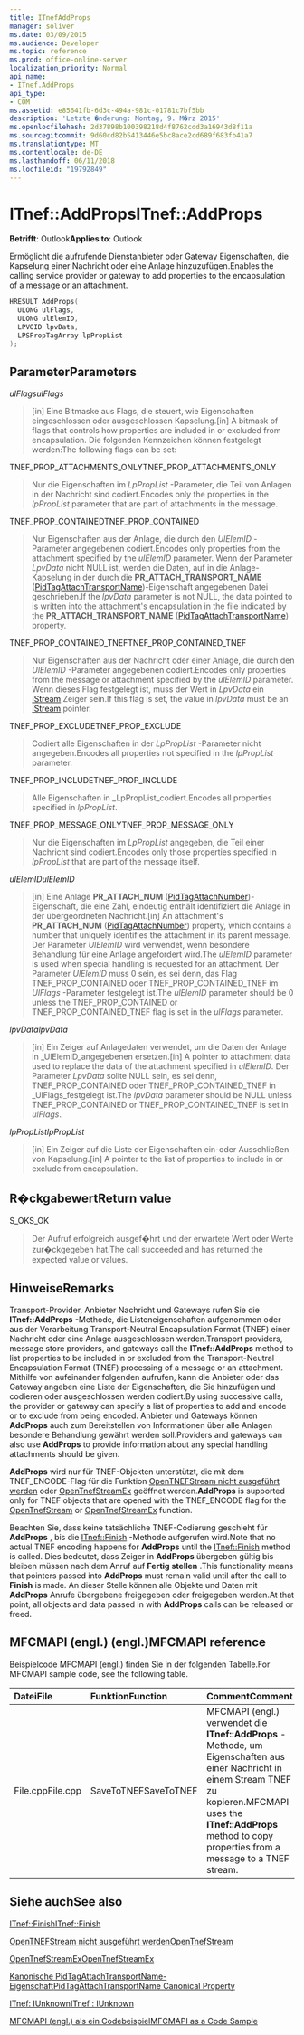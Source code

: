 ```yaml
---
title: ITnefAddProps
manager: soliver
ms.date: 03/09/2015
ms.audience: Developer
ms.topic: reference
ms.prod: office-online-server
localization_priority: Normal
api_name:
- ITnef.AddProps
api_type:
- COM
ms.assetid: e85641fb-6d3c-494a-981c-01781c7bf5bb
description: 'Letzte �nderung: Montag, 9. M�rz 2015'
ms.openlocfilehash: 2d37898b100398218d4f8762cdd3a16943d8f11a
ms.sourcegitcommit: 9d60cd82b5413446e5bc8ace2cd689f683fb41a7
ms.translationtype: MT
ms.contentlocale: de-DE
ms.lasthandoff: 06/11/2018
ms.locfileid: "19792849"
---
```

# <a name="itnefaddprops"></a><span data-ttu-id="fe89d-103">ITnef::AddProps</span><span class="sxs-lookup"><span data-stu-id="fe89d-103">ITnef::AddProps</span></span>

  
  
<span data-ttu-id="fe89d-104">**Betrifft**: Outlook</span><span class="sxs-lookup"><span data-stu-id="fe89d-104">**Applies to**: Outlook</span></span> 
  
<span data-ttu-id="fe89d-105">Ermöglicht die aufrufende Dienstanbieter oder Gateway Eigenschaften, die Kapselung einer Nachricht oder eine Anlage hinzuzufügen.</span><span class="sxs-lookup"><span data-stu-id="fe89d-105">Enables the calling service provider or gateway to add properties to the encapsulation of a message or an attachment.</span></span> 
  
```cpp
HRESULT AddProps(
  ULONG ulFlags,
  ULONG ulElemID,
  LPVOID lpvData,
  LPSPropTagArray lpPropList
);
```

## <a name="parameters"></a><span data-ttu-id="fe89d-106">Parameter</span><span class="sxs-lookup"><span data-stu-id="fe89d-106">Parameters</span></span>

 <span data-ttu-id="fe89d-107">_ulFlags_</span><span class="sxs-lookup"><span data-stu-id="fe89d-107">_ulFlags_</span></span>
  
> <span data-ttu-id="fe89d-108">[in] Eine Bitmaske aus Flags, die steuert, wie Eigenschaften eingeschlossen oder ausgeschlossen Kapselung.</span><span class="sxs-lookup"><span data-stu-id="fe89d-108">[in] A bitmask of flags that controls how properties are included in or excluded from encapsulation.</span></span> <span data-ttu-id="fe89d-109">Die folgenden Kennzeichen können festgelegt werden:</span><span class="sxs-lookup"><span data-stu-id="fe89d-109">The following flags can be set:</span></span>
    
<span data-ttu-id="fe89d-110">TNEF_PROP_ATTACHMENTS_ONLY</span><span class="sxs-lookup"><span data-stu-id="fe89d-110">TNEF_PROP_ATTACHMENTS_ONLY</span></span> 
  
> <span data-ttu-id="fe89d-111">Nur die Eigenschaften im _LpPropList_ -Parameter, die Teil von Anlagen in der Nachricht sind codiert.</span><span class="sxs-lookup"><span data-stu-id="fe89d-111">Encodes only the properties in the  _lpPropList_ parameter that are part of attachments in the message.</span></span> 
    
<span data-ttu-id="fe89d-112">TNEF_PROP_CONTAINED</span><span class="sxs-lookup"><span data-stu-id="fe89d-112">TNEF_PROP_CONTAINED</span></span> 
  
> <span data-ttu-id="fe89d-113">Nur Eigenschaften aus der Anlage, die durch den _UlElemID_ -Parameter angegebenen codiert.</span><span class="sxs-lookup"><span data-stu-id="fe89d-113">Encodes only properties from the attachment specified by the  _ulElemID_ parameter.</span></span> <span data-ttu-id="fe89d-114">Wenn der Parameter _LpvData_ nicht NULL ist, werden die Daten, auf in die Anlage-Kapselung in der durch die **PR_ATTACH_TRANSPORT_NAME** ([PidTagAttachTransportName](pidtagattachtransportname-canonical-property.md))-Eigenschaft angegebenen Datei geschrieben.</span><span class="sxs-lookup"><span data-stu-id="fe89d-114">If the  _lpvData_ parameter is not NULL, the data pointed to is written into the attachment's encapsulation in the file indicated by the **PR_ATTACH_TRANSPORT_NAME** ([PidTagAttachTransportName](pidtagattachtransportname-canonical-property.md)) property.</span></span>
    
<span data-ttu-id="fe89d-115">TNEF_PROP_CONTAINED_TNEF</span><span class="sxs-lookup"><span data-stu-id="fe89d-115">TNEF_PROP_CONTAINED_TNEF</span></span> 
  
> <span data-ttu-id="fe89d-116">Nur Eigenschaften aus der Nachricht oder einer Anlage, die durch den _UlElemID_ -Parameter angegebenen codiert.</span><span class="sxs-lookup"><span data-stu-id="fe89d-116">Encodes only properties from the message or attachment specified by the  _ulElemID_ parameter.</span></span> <span data-ttu-id="fe89d-117">Wenn dieses Flag festgelegt ist, muss der Wert in _LpvData_ ein [IStream](http://msdn.microsoft.com/library/stg.istream%28Office.15%29.aspx) Zeiger sein.</span><span class="sxs-lookup"><span data-stu-id="fe89d-117">If this flag is set, the value in  _lpvData_ must be an [IStream](http://msdn.microsoft.com/library/stg.istream%28Office.15%29.aspx) pointer.</span></span> 
    
<span data-ttu-id="fe89d-118">TNEF_PROP_EXCLUDE</span><span class="sxs-lookup"><span data-stu-id="fe89d-118">TNEF_PROP_EXCLUDE</span></span> 
  
> <span data-ttu-id="fe89d-119">Codiert alle Eigenschaften in der _LpPropList_ -Parameter nicht angegeben.</span><span class="sxs-lookup"><span data-stu-id="fe89d-119">Encodes all properties not specified in the  _lpPropList_ parameter.</span></span> 
    
<span data-ttu-id="fe89d-120">TNEF_PROP_INCLUDE</span><span class="sxs-lookup"><span data-stu-id="fe89d-120">TNEF_PROP_INCLUDE</span></span> 
  
> <span data-ttu-id="fe89d-121">Alle Eigenschaften in _LpPropList_codiert.</span><span class="sxs-lookup"><span data-stu-id="fe89d-121">Encodes all properties specified in  _lpPropList_.</span></span> 
    
<span data-ttu-id="fe89d-122">TNEF_PROP_MESSAGE_ONLY</span><span class="sxs-lookup"><span data-stu-id="fe89d-122">TNEF_PROP_MESSAGE_ONLY</span></span> 
  
> <span data-ttu-id="fe89d-123">Nur die Eigenschaften im _LpPropList_ angegeben, die Teil einer Nachricht sind codiert.</span><span class="sxs-lookup"><span data-stu-id="fe89d-123">Encodes only those properties specified in  _lpPropList_ that are part of the message itself.</span></span> 
    
 <span data-ttu-id="fe89d-124">_ulElemID_</span><span class="sxs-lookup"><span data-stu-id="fe89d-124">_ulElemID_</span></span>
  
> <span data-ttu-id="fe89d-125">[in] Eine Anlage **PR_ATTACH_NUM** ([PidTagAttachNumber](pidtagattachnumber-canonical-property.md))-Eigenschaft, die eine Zahl, eindeutig enthält identifiziert die Anlage in der übergeordneten Nachricht.</span><span class="sxs-lookup"><span data-stu-id="fe89d-125">[in] An attachment's **PR_ATTACH_NUM** ([PidTagAttachNumber](pidtagattachnumber-canonical-property.md)) property, which contains a number that uniquely identifies the attachment in its parent message.</span></span> <span data-ttu-id="fe89d-126">Der Parameter _UlElemID_ wird verwendet, wenn besondere Behandlung für eine Anlage angefordert wird.</span><span class="sxs-lookup"><span data-stu-id="fe89d-126">The  _ulElemID_ parameter is used when special handling is requested for an attachment.</span></span> <span data-ttu-id="fe89d-127">Der Parameter _UlElemID_ muss 0 sein, es sei denn, das Flag TNEF_PROP_CONTAINED oder TNEF_PROP_CONTAINED_TNEF im _UlFlags_ -Parameter festgelegt ist.</span><span class="sxs-lookup"><span data-stu-id="fe89d-127">The  _ulElemID_ parameter should be 0 unless the TNEF_PROP_CONTAINED or TNEF_PROP_CONTAINED_TNEF flag is set in the  _ulFlags_ parameter.</span></span> 
    
 <span data-ttu-id="fe89d-128">_lpvData_</span><span class="sxs-lookup"><span data-stu-id="fe89d-128">_lpvData_</span></span>
  
> <span data-ttu-id="fe89d-129">[in] Ein Zeiger auf Anlagedaten verwendet, um die Daten der Anlage in _UlElemID_angegebenen ersetzen.</span><span class="sxs-lookup"><span data-stu-id="fe89d-129">[in] A pointer to attachment data used to replace the data of the attachment specified in  _ulElemID_.</span></span> <span data-ttu-id="fe89d-130">Der Parameter _LpvData_ sollte NULL sein, es sei denn, TNEF_PROP_CONTAINED oder TNEF_PROP_CONTAINED_TNEF in _UlFlags_festgelegt ist.</span><span class="sxs-lookup"><span data-stu-id="fe89d-130">The  _lpvData_ parameter should be NULL unless TNEF_PROP_CONTAINED or TNEF_PROP_CONTAINED_TNEF is set in  _ulFlags_.</span></span>
    
 <span data-ttu-id="fe89d-131">_lpPropList_</span><span class="sxs-lookup"><span data-stu-id="fe89d-131">_lpPropList_</span></span>
  
> <span data-ttu-id="fe89d-132">[in] Ein Zeiger auf die Liste der Eigenschaften ein-oder Ausschließen von Kapselung.</span><span class="sxs-lookup"><span data-stu-id="fe89d-132">[in] A pointer to the list of properties to include in or exclude from encapsulation.</span></span>
    
## <a name="return-value"></a><span data-ttu-id="fe89d-133">R�ckgabewert</span><span class="sxs-lookup"><span data-stu-id="fe89d-133">Return value</span></span>

<span data-ttu-id="fe89d-134">S_OK</span><span class="sxs-lookup"><span data-stu-id="fe89d-134">S_OK</span></span> 
  
> <span data-ttu-id="fe89d-135">Der Aufruf erfolgreich ausgef�hrt und der erwartete Wert oder Werte zur�ckgegeben hat.</span><span class="sxs-lookup"><span data-stu-id="fe89d-135">The call succeeded and has returned the expected value or values.</span></span>
    
## <a name="remarks"></a><span data-ttu-id="fe89d-136">Hinweise</span><span class="sxs-lookup"><span data-stu-id="fe89d-136">Remarks</span></span>

<span data-ttu-id="fe89d-137">Transport-Provider, Anbieter Nachricht und Gateways rufen Sie die **ITnef::AddProps** -Methode, die Listeneigenschaften aufgenommen oder aus der Verarbeitung Transport-Neutral Encapsulation Format (TNEF) einer Nachricht oder eine Anlage ausgeschlossen werden.</span><span class="sxs-lookup"><span data-stu-id="fe89d-137">Transport providers, message store providers, and gateways call the **ITnef::AddProps** method to list properties to be included in or excluded from the Transport-Neutral Encapsulation Format (TNEF) processing of a message or an attachment.</span></span> <span data-ttu-id="fe89d-138">Mithilfe von aufeinander folgenden aufrufen, kann die Anbieter oder das Gateway angeben eine Liste der Eigenschaften, die Sie hinzufügen und codieren oder ausgeschlossen werden codiert.</span><span class="sxs-lookup"><span data-stu-id="fe89d-138">By using successive calls, the provider or gateway can specify a list of properties to add and encode or to exclude from being encoded.</span></span> <span data-ttu-id="fe89d-139">Anbieter und Gateways können **AddProps** auch zum Bereitstellen von Informationen über alle Anlagen besondere Behandlung gewährt werden soll.</span><span class="sxs-lookup"><span data-stu-id="fe89d-139">Providers and gateways can also use **AddProps** to provide information about any special handling attachments should be given.</span></span> 
  
 <span data-ttu-id="fe89d-140">**AddProps** wird nur für TNEF-Objekten unterstützt, die mit dem TNEF_ENCODE-Flag für die Funktion [OpenTNEFStream nicht ausgeführt werden](opentnefstream.md) oder [OpenTnefStreamEx](opentnefstreamex.md) geöffnet werden.</span><span class="sxs-lookup"><span data-stu-id="fe89d-140">**AddProps** is supported only for TNEF objects that are opened with the TNEF_ENCODE flag for the [OpenTnefStream](opentnefstream.md) or [OpenTnefStreamEx](opentnefstreamex.md) function.</span></span> 
  
<span data-ttu-id="fe89d-141">Beachten Sie, dass keine tatsächliche TNEF-Codierung geschieht für **AddProps** , bis die [ITnef::Finish](itnef-finish.md) -Methode aufgerufen wird.</span><span class="sxs-lookup"><span data-stu-id="fe89d-141">Note that no actual TNEF encoding happens for **AddProps** until the [ITnef::Finish](itnef-finish.md) method is called.</span></span> <span data-ttu-id="fe89d-142">Dies bedeutet, dass Zeiger in **AddProps** übergeben gültig bis bleiben müssen nach dem Anruf auf **Fertig stellen** .</span><span class="sxs-lookup"><span data-stu-id="fe89d-142">This functionality means that pointers passed into **AddProps** must remain valid until after the call to **Finish** is made.</span></span> <span data-ttu-id="fe89d-143">An dieser Stelle können alle Objekte und Daten mit **AddProps** Anrufe übergebene freigegeben oder freigegeben werden.</span><span class="sxs-lookup"><span data-stu-id="fe89d-143">At that point, all objects and data passed in with **AddProps** calls can be released or freed.</span></span> 
  
## <a name="mfcmapi-reference"></a><span data-ttu-id="fe89d-144">MFCMAPI (engl.) (engl.)</span><span class="sxs-lookup"><span data-stu-id="fe89d-144">MFCMAPI reference</span></span>

<span data-ttu-id="fe89d-145">Beispielcode MFCMAPI (engl.) finden Sie in der folgenden Tabelle.</span><span class="sxs-lookup"><span data-stu-id="fe89d-145">For MFCMAPI sample code, see the following table.</span></span>
  
|<span data-ttu-id="fe89d-146">**Datei**</span><span class="sxs-lookup"><span data-stu-id="fe89d-146">**File**</span></span>|<span data-ttu-id="fe89d-147">**Funktion**</span><span class="sxs-lookup"><span data-stu-id="fe89d-147">**Function**</span></span>|<span data-ttu-id="fe89d-148">**Comment**</span><span class="sxs-lookup"><span data-stu-id="fe89d-148">**Comment**</span></span>|
|:-----|:-----|:-----|
|<span data-ttu-id="fe89d-149">File.cpp</span><span class="sxs-lookup"><span data-stu-id="fe89d-149">File.cpp</span></span>  <br/> |<span data-ttu-id="fe89d-150">SaveToTNEF</span><span class="sxs-lookup"><span data-stu-id="fe89d-150">SaveToTNEF</span></span>  <br/> |<span data-ttu-id="fe89d-151">MFCMAPI (engl.) verwendet die **ITnef::AddProps** -Methode, um Eigenschaften aus einer Nachricht in einem Stream TNEF zu kopieren.</span><span class="sxs-lookup"><span data-stu-id="fe89d-151">MFCMAPI uses the **ITnef::AddProps** method to copy properties from a message to a TNEF stream.</span></span>  <br/> |
   
## <a name="see-also"></a><span data-ttu-id="fe89d-152">Siehe auch</span><span class="sxs-lookup"><span data-stu-id="fe89d-152">See also</span></span>



[<span data-ttu-id="fe89d-153">ITnef::Finish</span><span class="sxs-lookup"><span data-stu-id="fe89d-153">ITnef::Finish</span></span>](itnef-finish.md)
  
[<span data-ttu-id="fe89d-154">OpenTNEFStream nicht ausgeführt werden</span><span class="sxs-lookup"><span data-stu-id="fe89d-154">OpenTnefStream</span></span>](opentnefstream.md)
  
[<span data-ttu-id="fe89d-155">OpenTnefStreamEx</span><span class="sxs-lookup"><span data-stu-id="fe89d-155">OpenTnefStreamEx</span></span>](opentnefstreamex.md)
  
[<span data-ttu-id="fe89d-156">Kanonische PidTagAttachTransportName-Eigenschaft</span><span class="sxs-lookup"><span data-stu-id="fe89d-156">PidTagAttachTransportName Canonical Property</span></span>](pidtagattachtransportname-canonical-property.md)
  
[<span data-ttu-id="fe89d-157">ITnef: IUnknown</span><span class="sxs-lookup"><span data-stu-id="fe89d-157">ITnef : IUnknown</span></span>](itnefiunknown.md)


[<span data-ttu-id="fe89d-158">MFCMAPI (engl.) als ein Codebeispiel</span><span class="sxs-lookup"><span data-stu-id="fe89d-158">MFCMAPI as a Code Sample</span></span>](mfcmapi-as-a-code-sample.md)

